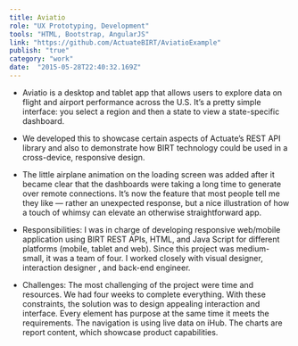 ```yaml
---
title: Aviatio
role: "UX Prototyping, Development" 
tools: "HTML, Bootstrap, AngularJS" 
link: "https://github.com/ActuateBIRT/AviatioExample" 
publish: "true" 
category: "work"
date:  "2015-05-28T22:40:32.169Z"
---
```



- Aviatio is a desktop and tablet app that allows users to explore data on flight and airport performance across the U.S. It’s a pretty simple interface: you select a region and then a state to view a state-specific dashboard.

- We developed this to showcase certain aspects of Actuate’s REST API library and also to demonstrate how BIRT technology could be used in a cross-device, responsive design.

- The little airplane animation on the loading screen was added after it became clear that the dashboards were taking a long time to generate over remote connections. It’s now the feature that most people tell me they like — rather an unexpected response, but a nice illustration of how a touch of whimsy can elevate an otherwise straightforward app.

- Responsibilities: I was in charge of developing responsive web/mobile application using BIRT REST APIs, HTML, and Java Script for different platforms (mobile, tablet and web). Since this project was medium-small, it was a team of four. I worked closely with visual designer, interaction designer , and back-end engineer.

- Challenges: The most challenging of the project were time and resources. We had four weeks to complete everything. With these constraints, the solution was to design appealing interaction and interface. Every element has purpose at the same time it meets the requirements. The navigation is using live data on iHub. The charts are report content, which showcase product capabilities.